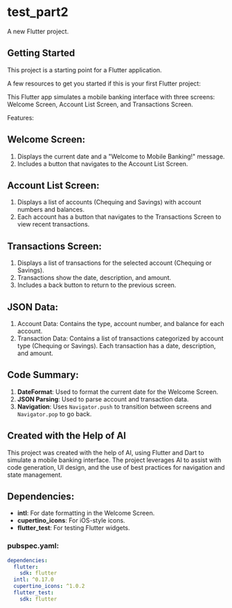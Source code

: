 # test_part2

A new Flutter project.

## Getting Started

This project is a starting point for a Flutter application.

A few resources to get you started if this is your first Flutter project:

This Flutter app simulates a mobile banking interface with three screens: Welcome Screen, Account List Screen, and Transactions Screen.

Features:
## Welcome Screen:
1. Displays the current date and a "Welcome to Mobile Banking!" message.
2. Includes a button that navigates to the Account List Screen.

## Account List Screen:
1. Displays a list of accounts (Chequing and Savings) with account numbers and balances.
2. Each account has a button that navigates to the Transactions Screen to view recent transactions.

## Transactions Screen:
1. Displays a list of transactions for the selected account (Chequing or Savings).
2. Transactions show the date, description, and amount.
3. Includes a back button to return to the previous screen.

## JSON Data:
1. Account Data: Contains the type, account number, and balance for each account.
2. Transaction Data: Contains a list of transactions categorized by account type (Chequing or Savings). Each transaction has a date, description, and amount.

## Code Summary:
1. **DateFormat**: Used to format the current date for the Welcome Screen.
2. **JSON Parsing**: Used to parse account and transaction data.
3. **Navigation**: Uses `Navigator.push` to transition between screens and `Navigator.pop` to go back.

## Created with the Help of AI
This project was created with the help of AI, using Flutter and Dart to simulate a mobile banking interface. The project leverages AI to assist with code generation, UI design, and the use of best practices for navigation and state management.

## Dependencies:
- **intl**: For date formatting in the Welcome Screen.
- **cupertino_icons**: For iOS-style icons.
- **flutter_test**: For testing Flutter widgets.

### pubspec.yaml:
```yaml
dependencies:
  flutter:
    sdk: flutter
  intl: ^0.17.0
  cupertino_icons: ^1.0.2
  flutter_test:
    sdk: flutter

